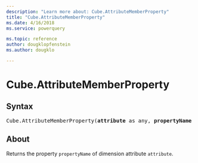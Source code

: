 ```yaml
---
description: "Learn more about: Cube.AttributeMemberProperty"
title: "Cube.AttributeMemberProperty"
ms.date: 4/16/2018
ms.service: powerquery

ms.topic: reference
author: dougklopfenstein
ms.author: dougklo

---
```

# Cube.AttributeMemberProperty

## Syntax

<pre>
Cube.AttributeMemberProperty(<b>attribute</b> as any, <b>propertyName</b> as text) as any
</pre>

## About
Returns the property `propertyName` of dimension attribute `attribute`.

